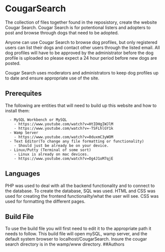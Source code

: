 # CougarSearch
The collection of files together found in the reposistory, create the website Cougar Search. Cougar Search is for potentional listers and adopters to post and browse through dogs that need to be adopted.

Anyone can use Cougar Search to browse dog profiles, but only registered users can list their dogs and contact other users through the listed email. All dog profiles will have to be approved by the administrator before the dog profile is uploaded so please expect a 24 hour period before new dogs are posted.

Cougar Search uses moderators and administrators to keep dog profiles up to date and ensure appropriate use of the site.

## Prerequites
  The following are entities that will need to build up this website and how to install them:
  ```
    - MySQL Workbench or MySQL
      - https://www.youtube.com/watch?v=HtIDHgIWJlM
      - https://www.youtube.com/watch?v=-TSFLhlGY1k
    - Wamp Server
      - https://www.youtube.com/watch?v=0duxmC3yWOM 
    - Text Editor(To change any file formatting or functionality)
      - Should just be already be on your device.
    - Linux/Putty (Terminal of some sort)
      - Linux is already on mac devices.
      - https://www.youtube.com/watch?v=Og4J1oM7qjE
  ``` 
  ## Languages
   PHP was used to deal with all the backend functionality and to connect to the database. To create the database, SQL was used. HTML and CSS was used for creating the frontend functionailty/what the user will see. CSS was used for formatting the different pages. 
## Build File
  To use the build file you will first need to edit it to the appropriate path it needs to follow.
This build file will open mySQL, wamp server, and the default system browser to localhost/CougarSearch. 
Insure the cougar search directory is in the wamp/www directory.
##Authors
